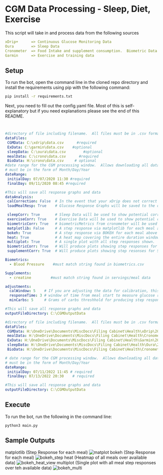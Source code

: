# CGM Data Processing - Sleep, Diet, Exercise
This script will take in and process data from the following sources

```yaml
xDrip+      => Continuous Glucose Monitoring Data
Oura        => Sleep Data
Cronometer  => Food Intake and supplement consumption.  Biometric Data
Garmin      => Exercise and training data
```

## Setup 

To run the bot, open the command line in the cloned repo directory and install the requirements using pip with the following command:
```bash
pip install -r requirements.txt
```

Next, you need to fill out the config.yaml file. Most of this is self-explanatory but if you need explanations please see the end of this README.

```yaml


#directory of file including filename.  All files must be in .csv format
dataFiles:
 CGMData: C:\xdrip\data.csv      #required
 ExData: C:\garmin\data.csv    #optional
 sleepData: C:\oura\data.csv        #optional
 mealData: C:\crono\data.csv      #required
 BioData: H:\crono\data.csv     # optional 
#date range for the CGM processing window.  Allows downloading all data instead of matching window.
# must be in the form of Month/Day/Year
dateRange:
 initialDay: 07/07/2020 11:30 #required
 finalDay: 09/11/2020 08:45 #required

#This will save all response graphs and data
dataAnalysis:
 calCorrection: False  # In the event that your xDrip does not correct readings after a spot calibration
 loadMealResp: True    # Glucose Response Graphs will be saved to the outputFileDirectory.  They can also be launched in the browser.

 sleepCorr: True       # Sleep Data will be used to show potential correlations with glucose response
 exerciseCorr: True    # Exercise Data will be used to show potential correlations with glucose response and added to meal response graphs
 biometricCorr: True   # biometricMetrics from cronometer will be used to show potential correlations with glucose response
 matplotlib: False     # A step response via matplotlib for each meal above 5 carbs
 bokeh: True           # A step response via BOKEH for each meal above 5 carbs
 heat: True            # A heat map covering the entire duration window
 multiplot: True       # A single plot with all step responses shown.
 biometricCorr: True   # Will produce plots showing step responses for biometrics shown below.  Must match output
 supplementCorr: True  # Will produce plots showing step resonses for Supplements of interest shown below. String must match output

Biometrics:
  - Blood Pressure    #must match string found in biometrics.csv

Supplements:
  - creatine         #must match string found in servings/meal data

adjustments:
  calWindow: 5    # If you are adjusting the data for calibration, this will adjust and smooth values over this number of hours minutes and seconds.
  responseTime: 3 # window of time from meal start to measure glucose response   
  minCarbs: 5     # Grams of carbs threshhold for producing step response of food/meal  

#This will save all response graphs and data
outputFileDirectory: C:\CGMOutputData

#directory of file including filename.  All files must be in .csv format
dataFiles:
 CGMData: H:\OneDrive\Documents\MiscDocs\Filing Cabinet\Health\xDrip\2022\xDripCGM.csv            # required
 mealData: H:\OneDrive\Documents\MiscDocs\Filing Cabinet\Health\Cronometer\2022\servings.csv      # required
 ExData: H:\OneDrive\Documents\MiscDocs\Filing Cabinet\Health\Garmin\2022\GarminActivities.csv    # optional
 sleepData: H:\OneDrive\Documents\MiscDocs\Filing Cabinet\Health\Oura\2022\oura_sleep.csv         # optional
 BioData: H:\OneDrive\Documents\MiscDocs\Filing Cabinet\Health\Cronometer\2022\biometrics.csv     # optional

# date range for the CGM processing window.  Allows downloading all data instead of matching window.
# must be in the form of Month/Day/Year
dateRange:
 initialDay: 07/11/2022 11:45 # required
 finalDay: 07/13/2022 20:30    # required

#This will save all response graphs and data
outputFileDirectory: C:\CGMOutputData
```
## Execute

To run the bot, run the following in the command line:
```
python3 main.py
```
## Sample Outputs

matplotlib (Step Response for each meal)
![matplot](https://user-images.githubusercontent.com/50993714/178624101-c92fcc64-ad0a-4399-9c49-bba796ac2473.png)
bokeh (Step Response for each meal)
![bokeh_step](https://user-images.githubusercontent.com/50993714/178624083-650f4921-9099-4794-8eae-8813ea87fb1a.png)
heat (Heatmap of all meals over available data)
![bokeh_heat_view](https://user-images.githubusercontent.com/50993714/178624613-608b37d9-920c-4634-a6e4-733239b1069d.png)
multiplot (Single plot with all meal step responses over teh available data)
![bokeh_multi](https://user-images.githubusercontent.com/50993714/178624096-f99da1e8-b0d4-4e4f-898f-4353e814de38.png)